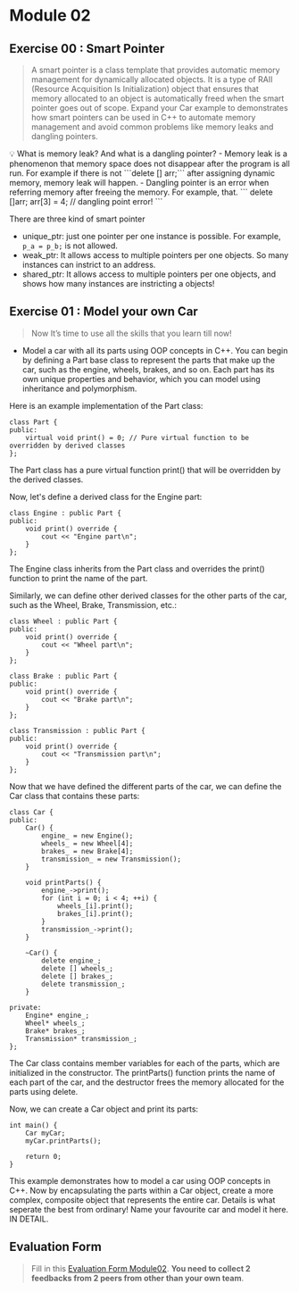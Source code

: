 # Module 02
## Exercise 00 : Smart Pointer

> A smart pointer is a class template that provides automatic memory management for dynamically allocated objects. It is a type of RAII (Resource Acquisition Is Initialization) object that ensures that memory allocated to an object is automatically freed when the smart pointer goes out of scope.
> Expand your Car example to demonstrates how smart pointers can be used in C++ to automate memory management and avoid common problems like memory leaks and dangling pointers.

<aside>
💡 What is memory leak? And what is a dangling pointer?
- Memory leak is a phenomenon that memory space does not disappear after the program is all run.
For example if there is not ```delete [] arr;``` after assigning dynamic memory, memory leak will happen.
- Dangling pointer is an error when referring memory after freeing the memory. For example, that.
```
delete []arr;
arr[3] = 4; // dangling point error!
```
</aside>

There are three kind of smart pointer
- unique_ptr: just one pointer per one instance is possible. For example, ```p_a = p_b;``` is not allowed.
- weak_ptr: It allows access to multiple pointers per one objects. So many instances can instrict to an address. 
- shared_ptr: It allows access to multiple pointers per one objects, and shows how many instances are instricting a objects!


## Exercise 01 : Model your own Car
> Now It’s time to use all the skills that you learn till now!

- Model a car with all its parts using OOP concepts in C++. You can begin by defining a Part base class to represent the parts that make up the car, such as the engine, wheels, brakes, and so on. Each part has its own unique properties and behavior, which you can model using inheritance and polymorphism.

Here is an example implementation of the Part class:
```
class Part {
public:
    virtual void print() = 0; // Pure virtual function to be overridden by derived classes
};
```
The Part class has a pure virtual function print() that will be overridden by the derived classes.

Now, let's define a derived class for the Engine part:
```
class Engine : public Part {
public:
    void print() override {
        cout << "Engine part\n";
    }
};
```
The Engine class inherits from the Part class and overrides the print() function to print the name of the part.

Similarly, we can define other derived classes for the other parts of the car, such as the Wheel, Brake, Transmission, etc.:
```
class Wheel : public Part {
public:
    void print() override {
        cout << "Wheel part\n";
    }
};

class Brake : public Part {
public:
    void print() override {
        cout << "Brake part\n";
    }
};

class Transmission : public Part {
public:
    void print() override {
        cout << "Transmission part\n";
    }
};
```
Now that we have defined the different parts of the car, we can define the Car class that contains these parts:
```
class Car {
public:
    Car() {
        engine_ = new Engine();
        wheels_ = new Wheel[4];
        brakes_ = new Brake[4];
        transmission_ = new Transmission();
    }
    
    void printParts() {
        engine_->print();
        for (int i = 0; i < 4; ++i) {
            wheels_[i].print();
            brakes_[i].print();
        }
        transmission_->print();
    }
    
    ~Car() {
        delete engine_;
        delete [] wheels_;
        delete [] brakes_;
        delete transmission_;
    }
    
private:
    Engine* engine_;
    Wheel* wheels_;
    Brake* brakes_;
    Transmission* transmission_;
};
```
The Car class contains member variables for each of the parts, which are initialized in the constructor. The printParts() function prints the name of each part of the car, and the destructor frees the memory allocated for the parts using delete.

Now, we can create a Car object and print its parts:
```
int main() {
    Car myCar;
    myCar.printParts();
    
    return 0;
}
```
This example demonstrates how to model a car using OOP concepts in C++. Now by encapsulating the parts within a Car object, create a more complex, composite object that represents the entire car. Details is what seperate the best from ordinary! Name your favourite car and model it here. IN DETAIL.

## Evaluation Form
> Fill in this [Evaluation Form Module02](https://docs.google.com/forms/d/e/1FAIpQLSdJkHc_MgfpEgoUdVlT6oPu2iAD6us6nGz4OglAINpUJKSMXw/viewform). **You need to collect 2 feedbacks from 2 peers from other than your own team**.
